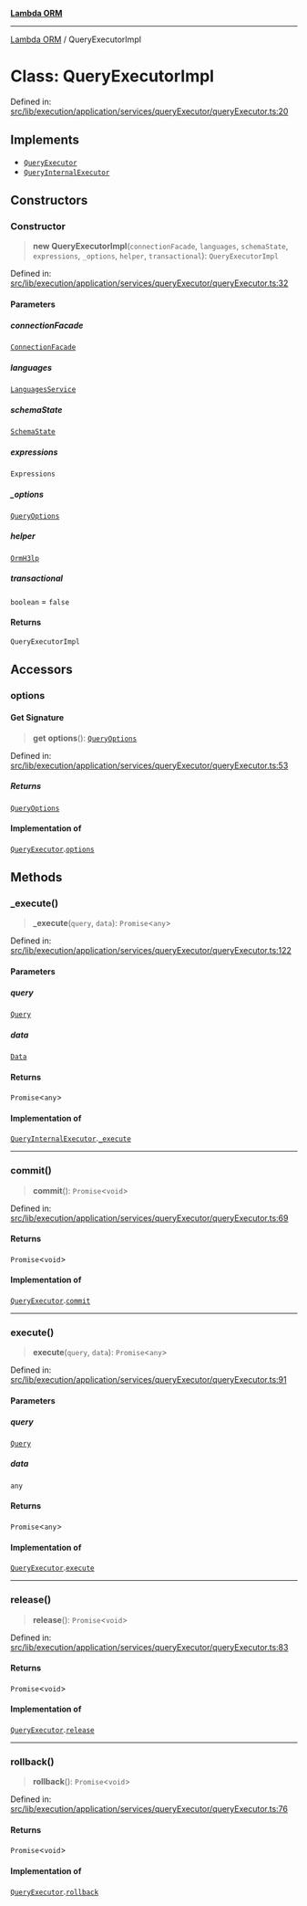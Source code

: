 [**Lambda ORM**](../README.md)

***

[Lambda ORM](../README.md) / QueryExecutorImpl

# Class: QueryExecutorImpl

Defined in: [src/lib/execution/application/services/queryExecutor/queryExecutor.ts:20](https://github.com/lambda-orm/lambdaorm/blob/3651733ea30a9b22e5794fe9b49a401b0588ef00/src/lib/execution/application/services/queryExecutor/queryExecutor.ts#L20)

## Implements

- [`QueryExecutor`](../interfaces/QueryExecutor.md)
- [`QueryInternalExecutor`](../interfaces/QueryInternalExecutor.md)

## Constructors

### Constructor

> **new QueryExecutorImpl**(`connectionFacade`, `languages`, `schemaState`, `expressions`, `_options`, `helper`, `transactional`): `QueryExecutorImpl`

Defined in: [src/lib/execution/application/services/queryExecutor/queryExecutor.ts:32](https://github.com/lambda-orm/lambdaorm/blob/3651733ea30a9b22e5794fe9b49a401b0588ef00/src/lib/execution/application/services/queryExecutor/queryExecutor.ts#L32)

#### Parameters

##### connectionFacade

[`ConnectionFacade`](ConnectionFacade.md)

##### languages

[`LanguagesService`](LanguagesService.md)

##### schemaState

[`SchemaState`](SchemaState.md)

##### expressions

`Expressions`

##### \_options

[`QueryOptions`](../interfaces/QueryOptions.md)

##### helper

[`OrmH3lp`](OrmH3lp.md)

##### transactional

`boolean` = `false`

#### Returns

`QueryExecutorImpl`

## Accessors

### options

#### Get Signature

> **get** **options**(): [`QueryOptions`](../interfaces/QueryOptions.md)

Defined in: [src/lib/execution/application/services/queryExecutor/queryExecutor.ts:53](https://github.com/lambda-orm/lambdaorm/blob/3651733ea30a9b22e5794fe9b49a401b0588ef00/src/lib/execution/application/services/queryExecutor/queryExecutor.ts#L53)

##### Returns

[`QueryOptions`](../interfaces/QueryOptions.md)

#### Implementation of

[`QueryExecutor`](../interfaces/QueryExecutor.md).[`options`](../interfaces/QueryExecutor.md#options)

## Methods

### \_execute()

> **\_execute**(`query`, `data`): `Promise`\<`any`\>

Defined in: [src/lib/execution/application/services/queryExecutor/queryExecutor.ts:122](https://github.com/lambda-orm/lambdaorm/blob/3651733ea30a9b22e5794fe9b49a401b0588ef00/src/lib/execution/application/services/queryExecutor/queryExecutor.ts#L122)

#### Parameters

##### query

[`Query`](Query.md)

##### data

[`Data`](Data.md)

#### Returns

`Promise`\<`any`\>

#### Implementation of

[`QueryInternalExecutor`](../interfaces/QueryInternalExecutor.md).[`_execute`](../interfaces/QueryInternalExecutor.md#_execute)

***

### commit()

> **commit**(): `Promise`\<`void`\>

Defined in: [src/lib/execution/application/services/queryExecutor/queryExecutor.ts:69](https://github.com/lambda-orm/lambdaorm/blob/3651733ea30a9b22e5794fe9b49a401b0588ef00/src/lib/execution/application/services/queryExecutor/queryExecutor.ts#L69)

#### Returns

`Promise`\<`void`\>

#### Implementation of

[`QueryExecutor`](../interfaces/QueryExecutor.md).[`commit`](../interfaces/QueryExecutor.md#commit)

***

### execute()

> **execute**(`query`, `data`): `Promise`\<`any`\>

Defined in: [src/lib/execution/application/services/queryExecutor/queryExecutor.ts:91](https://github.com/lambda-orm/lambdaorm/blob/3651733ea30a9b22e5794fe9b49a401b0588ef00/src/lib/execution/application/services/queryExecutor/queryExecutor.ts#L91)

#### Parameters

##### query

[`Query`](Query.md)

##### data

`any`

#### Returns

`Promise`\<`any`\>

#### Implementation of

[`QueryExecutor`](../interfaces/QueryExecutor.md).[`execute`](../interfaces/QueryExecutor.md#execute)

***

### release()

> **release**(): `Promise`\<`void`\>

Defined in: [src/lib/execution/application/services/queryExecutor/queryExecutor.ts:83](https://github.com/lambda-orm/lambdaorm/blob/3651733ea30a9b22e5794fe9b49a401b0588ef00/src/lib/execution/application/services/queryExecutor/queryExecutor.ts#L83)

#### Returns

`Promise`\<`void`\>

#### Implementation of

[`QueryExecutor`](../interfaces/QueryExecutor.md).[`release`](../interfaces/QueryExecutor.md#release)

***

### rollback()

> **rollback**(): `Promise`\<`void`\>

Defined in: [src/lib/execution/application/services/queryExecutor/queryExecutor.ts:76](https://github.com/lambda-orm/lambdaorm/blob/3651733ea30a9b22e5794fe9b49a401b0588ef00/src/lib/execution/application/services/queryExecutor/queryExecutor.ts#L76)

#### Returns

`Promise`\<`void`\>

#### Implementation of

[`QueryExecutor`](../interfaces/QueryExecutor.md).[`rollback`](../interfaces/QueryExecutor.md#rollback)
